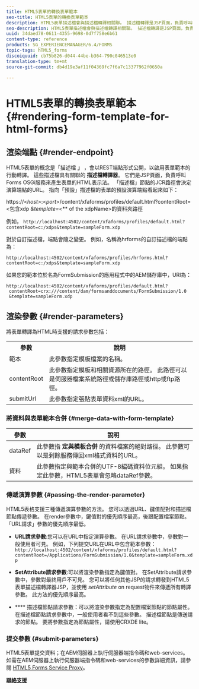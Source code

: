 ```yaml
---
title: HTML5表單的轉換表單範本
seo-title: HTML5表單的轉換表單範本
description: HTML5表單描述檔會與描述檔轉譯相關聯。 描述檔轉譯是JSP頁面，負責呼叫Forms OSGi服務來產生表單的HTML表示法。
seo-description: HTML5表單描述檔會與描述檔轉譯相關聯。 描述檔轉譯是JSP頁面，負責呼叫Forms OSGi服務來產生表單的HTML表示法。
uuid: 34daed78-0611-4355-9698-0d7f758e6b61
content-type: reference
products: SG_EXPERIENCEMANAGER/6.4/FORMS
topic-tags: hTML5_forms
discoiquuid: cb75b826-d044-44be-b364-790c046513e0
translation-type: tm+mt
source-git-commit: db4d19e3af11f04369fc7f6a7c13377962f0650a

---
```



# HTML5表單的轉換表單範本 {#rendering-form-template-for-html-forms}

## 渲染端點 {#render-endpoint}

HTML5表單的概念是「描述檔 **」** ，會以REST端點形式公開，以啟用表單範本的行動轉譯。 這些描述檔具有關聯的 **描述檔轉譯器**。 它們是JSP頁面，負責呼叫Forms OSGi服務來產生表單的HTML表示法。 「描述檔」節點的JCR路徑會決定演算端點的URL。 指向「預設」描述檔的表單的預設演算端點看起來如下：

https://&lt;*host*>:&lt;*port*>/content/xfaforms/profiles/default.html?contentRoot=&lt;包含xdp *&amp;template=&lt;*** of the xdpName>的資料夾路徑

例如， `http://localhost:4502/content/xfaforms/profiles/default.html?contentRoot=c:/xdps&template=sampleForm.xdp`

對於自訂描述檔，端點會隨之變更。 例如，名稱為hrforms的自訂描述檔的端點為：

`http://localhost:4502/content/xfaforms/profiles/hrforms.html?contentRoot=c:/xdps&template=sampleForm.xdp`

如果您的範本位於名為FormSubmission的應用程式中的AEM儲存庫中，URI為：

```
http://localhost:4502/content/xfaforms/profiles/default.html?
 contentRoot=crx:///content/dam/formsanddocuments/FormSubmission/1.0
 &template=sampleForm.xdp
```

## 渲染參數 {#render-parameters}

將表單轉譯為HTML時支援的請求參數包括：

<table> 
 <tbody> 
  <tr> 
   <th><strong>參數 </strong></th> 
   <th><strong>說明</strong></th> 
  </tr> 
  <tr> 
   <td>範本<br /> </td> 
   <td>此參數指定模板檔案的名稱。<br /> </td> 
  </tr> 
  <tr> 
   <td>contentRoot<br /> </td> 
   <td>此參數指定模板和相關資源所在的路徑。 此路徑可以是伺服器檔案系統路徑或儲存庫路徑或http或ftp路徑。<br /> </td> 
  </tr> 
  <tr> 
   <td>submitUrl<br /> </td> 
   <td>此參數指定張貼表單資料xml的URL。<br /> </td> 
  </tr> 
 </tbody> 
</table>

### 將資料與表單範本合併 {#merge-data-with-form-template}

| 參數 | 說明 |
|---|---|
| dataRef | 此參數指 **定與模板合併** 的資料檔案的絕對路徑。 此參數可以是剩餘服務傳回xml格式資料的URL。 |
| 資料 | 此參數指定與範本合併的UTF-8編碼資料位元組。 如果指定此參數，HTML5表單會忽略dataRef參數。 |

### 傳遞演算參數 {#passing-the-render-parameter}

HTML5表格支援三種傳遞演算參數的方法。 您可以透過URL、鍵值配對和描述檔節點傳遞參數。 在render參數中，鍵值對的優先順序最高，後跟配置檔案節點。 「URL請求」參數的優先順序最低。

* **URL請求參數**:您可以在URL中指定演算參數。 在URL請求參數中，參數對一般使用者可見。 例如，下列提交URL在URL中包含範本參數： `http://localhost:4502/content/xfaforms/profiles/default.html?contentRoot=/Applications/FormSubmission/1.0&template=sampleForm.xdp`

* **SetAttribute請求參數**:可以將渲染參數指定為鍵值對。 在SetAttribute請求參數中，參數對最終用戶不可見。 您可以將任何其他JSP的請求轉發到HTML5表單描述檔轉譯器JSP，並使用 *setAttribute* on request物件來傳遞所有轉譯參數。 此方法的優先順序最高。

* **** 描述檔節點請求參數：可以將渲染參數指定為配置檔案節點的節點屬性。 在描述檔節點請求參數中，一般使用者看不到這些參數。 描述檔節點是傳送請求的節點。 要將參數指定為節點屬性，請使用CRXDE lite。

### 提交參數 {#submit-parameters}

HTML5表單提交資料；在AEM伺服器上執行伺服器端指令碼和web-services。 如需在AEM伺服器上執行伺服器端指令碼和web-services的參數詳細資訊，請參閱 [HTML5 Forms Service Proxy](/help/forms/using/service-proxy.md)。

**[聯絡支援](https://www.adobe.com/account/sign-in.supportportal.html)**
